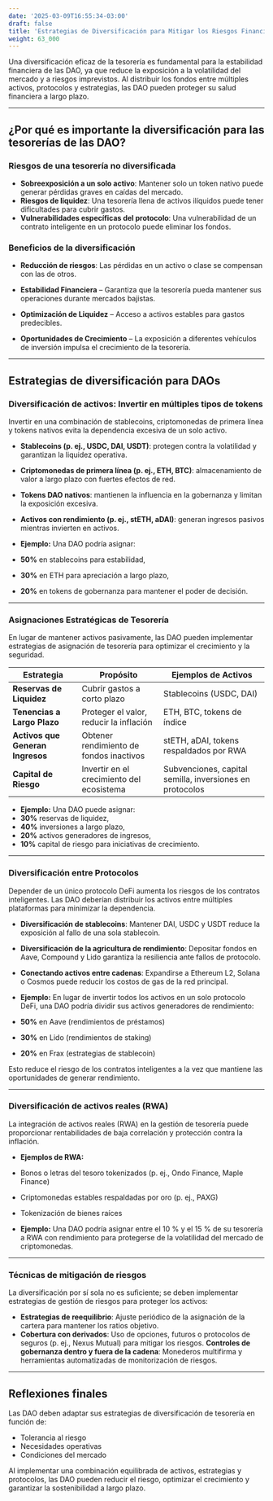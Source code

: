 ```yaml
---
date: '2025-03-09T16:55:34-03:00'
draft: false
title: 'Estrategias de Diversificación para Mitigar los Riesgos Financieros'
weight: 63_000
---
```


Una diversificación eficaz de la tesorería es fundamental para la estabilidad financiera de las DAO, ya que reduce la exposición a la volatilidad del mercado y a riesgos imprevistos. Al distribuir los fondos entre múltiples activos, protocolos y estrategias, las DAO pueden proteger su salud financiera a largo plazo.

---

## **¿Por qué es importante la diversificación para las tesorerías de las DAO?**

### **Riesgos de una tesorería no diversificada**
- **Sobreexposición a un solo activo**: Mantener solo un token nativo puede generar pérdidas graves en caídas del mercado.
- **Riesgos de liquidez**: Una tesorería llena de activos ilíquidos puede tener dificultades para cubrir gastos.
- **Vulnerabilidades específicas del protocolo**: Una vulnerabilidad de un contrato inteligente en un protocolo puede eliminar los fondos.

### **Beneficios de la diversificación**
- **Reducción de riesgos**: Las pérdidas en un activo o clase se compensan con las de otros.

- **Estabilidad Financiera** – Garantiza que la tesorería pueda mantener sus operaciones durante mercados bajistas.

- **Optimización de Liquidez** – Acceso a activos estables para gastos predecibles.

- **Oportunidades de Crecimiento** – La exposición a diferentes vehículos de inversión impulsa el crecimiento de la tesorería. 

---

## **Estrategias de diversificación para DAOs**

### **Diversificación de activos: Invertir en múltiples tipos de tokens**
Invertir en una combinación de stablecoins, criptomonedas de primera línea y tokens nativos evita la dependencia excesiva de un solo activo.

- **Stablecoins (p. ej., USDC, DAI, USDT)**: protegen contra la volatilidad y garantizan la liquidez operativa.
- **Criptomonedas de primera línea (p. ej., ETH, BTC)**: almacenamiento de valor a largo plazo con fuertes efectos de red.

- **Tokens DAO nativos**: mantienen la influencia en la gobernanza y limitan la exposición excesiva.

- **Activos con rendimiento (p. ej., stETH, aDAI)**: generan ingresos pasivos mientras invierten en activos.

- **Ejemplo:**
Una DAO podría asignar:
- **50%** en stablecoins para estabilidad,
- **30%** en ETH para apreciación a largo plazo,
- **20%** en tokens de gobernanza para mantener el poder de decisión.

---

### **Asignaciones Estratégicas de Tesorería**
En lugar de mantener activos pasivamente, las DAO pueden implementar estrategias de asignación de tesorería para optimizar el crecimiento y la seguridad.

| **Estrategia** | **Propósito** | **Ejemplos de Activos** |
|-------------|------------|----------------|
| **Reservas de Liquidez** | Cubrir gastos a corto plazo | Stablecoins (USDC, DAI) |
| **Tenencias a Largo Plazo** | Proteger el valor, reducir la inflación | ETH, BTC, tokens de índice |
| **Activos que Generan Ingresos** | Obtener rendimiento de fondos inactivos | stETH, aDAI, tokens respaldados por RWA |
| **Capital de Riesgo** | Invertir en el crecimiento del ecosistema | Subvenciones, capital semilla, inversiones en protocolos |

- **Ejemplo:**
Una DAO puede asignar:
- **30%** reservas de liquidez,
- **40%** inversiones a largo plazo,
- **20%** activos generadores de ingresos,
- **10%** capital de riesgo para iniciativas de crecimiento.

---

### **Diversificación entre Protocolos**
Depender de un único protocolo DeFi aumenta los riesgos de los contratos inteligentes. Las DAO deberían distribuir los activos entre múltiples plataformas para minimizar la dependencia.

- **Diversificación de stablecoins**: Mantener DAI, USDC y USDT reduce la exposición al fallo de una sola stablecoin.
- **Diversificación de la agricultura de rendimiento**: Depositar fondos en Aave, Compound y Lido garantiza la resiliencia ante fallos de protocolo.
- **Conectando activos entre cadenas**: Expandirse a Ethereum L2, Solana o Cosmos puede reducir los costos de gas de la red principal.

- **Ejemplo:**
En lugar de invertir todos los activos en un solo protocolo DeFi, una DAO podría dividir sus activos generadores de rendimiento:
- **50%** en Aave (rendimientos de préstamos)
- **30%** en Lido (rendimientos de staking)
- **20%** en Frax (estrategias de stablecoin)

Esto reduce el riesgo de los contratos inteligentes a la vez que mantiene las oportunidades de generar rendimiento.

---

### **Diversificación de activos reales (RWA)**
La integración de activos reales (RWA) en la gestión de tesorería puede proporcionar rentabilidades de baja correlación y protección contra la inflación.

- **Ejemplos de RWA:**
- Bonos o letras del tesoro tokenizados (p. ej., Ondo Finance, Maple Finance)
- Criptomonedas estables respaldadas por oro (p. ej., PAXG)
- Tokenización de bienes raíces

- **Ejemplo:**
Una DAO podría asignar entre el 10 % y el 15 % de su tesorería a RWA con rendimiento para protegerse de la volatilidad del mercado de criptomonedas.

- ---

### **Técnicas de mitigación de riesgos**

La diversificación por sí sola no es suficiente; se deben implementar estrategias de gestión de riesgos para proteger los activos:

- **Estrategias de reequilibrio**: Ajuste periódico de la asignación de la cartera para mantener los ratios objetivo.
- **Cobertura con derivados**: Uso de opciones, futuros o protocolos de seguros (p. ej., Nexus Mutual) para mitigar los riesgos. **Controles de gobernanza dentro y fuera de la cadena**: Monederos multifirma y herramientas automatizadas de monitorización de riesgos.

---

## **Reflexiones finales**

Las DAO deben adaptar sus estrategias de diversificación de tesorería en función de:
- Tolerancia al riesgo
- Necesidades operativas
- Condiciones del mercado

Al implementar una combinación equilibrada de activos, estrategias y protocolos, las DAO pueden reducir el riesgo, optimizar el crecimiento y garantizar la sostenibilidad a largo plazo.